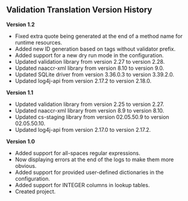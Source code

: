 ## Validation Translation Version History

**Version 1.2**

- Fixed extra quote being generated at the end of a method name for runtime resources.
- Added new ID generation based on tags without validator prefix.
- Added support for a new dry run mode in the configuration.
- Updated validation library from version 2.27 to version 2.28.
- Updated naaccr-xml library from version 8.10 to version 9.0.
- Updated SQLite driver from version 3.36.0.3 to version 3.39.2.0.
- Updated log4j-api from version 2.17.2 to version 2.18.0.

**Version 1.1**

- Updated validation library from version 2.25 to version 2.27.
- Updated naaccr-xml library from version 8.9 to version 8.10.
- Updated cs-staging library from version 02.05.50.9 to version 02.05.50.10.
- Updated log4j-api from version 2.17.0 to version 2.17.2.

**Version 1.0**

- Added support for all-spaces regular expressions.
- Now displaying errors at the end of the logs to make them more obvious.
- Added support for provided user-defined dictionaries in the configuration.
- Added support for INTEGER columns in lookup tables.
- Created project.
